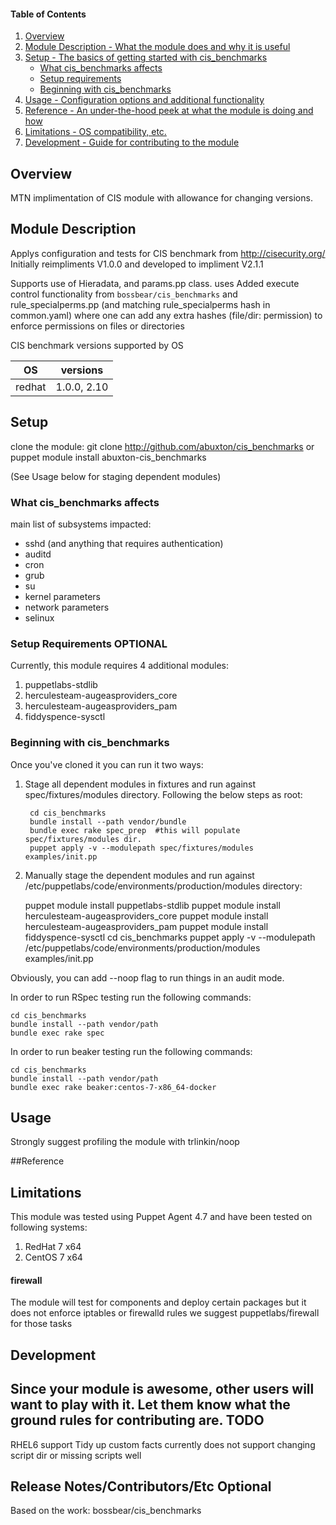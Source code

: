 #### Table of Contents

1. [Overview](#overview)
2. [Module Description - What the module does and why it is useful](#module-description)
3. [Setup - The basics of getting started with cis_benchmarks](#setup)
    * [What cis_benchmarks affects](#what-cis_benchmarks-affects)
    * [Setup requirements](#setup-requirements)
    * [Beginning with cis_benchmarks](#beginning-with-cis_benchmarks)
4. [Usage - Configuration options and additional functionality](#usage)
5. [Reference - An under-the-hood peek at what the module is doing and how](#reference)
5. [Limitations - OS compatibility, etc.](#limitations)
6. [Development - Guide for contributing to the module](#development)

## Overview

MTN implimentation of CIS module with allowance for changing versions.

## Module Description

Applys configuration and tests for CIS benchmark from http://cisecurity.org/
Initially reimpliments V1.0.0 and developed to impliment V2.1.1

Supports use of Hieradata, and params.pp class.
uses Added execute control functionality from `bossbear/cis_benchmarks` and  rule_specialperms.pp (and matching rule_specialperms hash in common.yaml) where one can add any extra hashes (file/dir: permission) to enforce permissions on files or directories

CIS benchmark versions supported by OS

| OS | versions |
|----|----------|
| redhat | 1.0.0, 2.10 |


## Setup
clone the module:
    git clone http://github.com/abuxton/cis_benchmarks
    or
    puppet module install abuxton-cis_benchmarks

(See Usage below for staging dependent modules)

### What cis_benchmarks affects

main list of subsystems impacted:
* sshd (and anything that requires authentication)
* auditd
* cron
* grub
* su
* kernel parameters
* network parameters
* selinux


### Setup Requirements **OPTIONAL**

Currently, this module requires 4 additional modules:

1. puppetlabs-stdlib
2. herculesteam-augeasproviders_core
2. herculesteam-augeasproviders_pam
3. fiddyspence-sysctl

### Beginning with cis_benchmarks

Once you've cloned it you can run it two ways:

1. Stage all dependent modules in fixtures and run against spec/fixtures/modules directory.  Following the below steps as root:

        cd cis_benchmarks
        bundle install --path vendor/bundle
        bundle exec rake spec_prep  #this will populate spec/fixtures/modules dir.
        puppet apply -v --modulepath spec/fixtures/modules examples/init.pp
2. Manually stage the dependent modules and run against /etc/puppetlabs/code/environments/production/modules directory:

      puppet module install puppetlabs-stdlib
      puppet module install herculesteam-augeasproviders_core
      puppet module install herculesteam-augeasproviders_pam
      puppet module install fiddyspence-sysctl
      cd cis_benchmarks
      puppet apply -v --modulepath /etc/puppetlabs/code/environments/production/modules examples/init.pp

Obviously, you can add --noop flag to run things in an audit mode.

In order to run RSpec testing run the following commands:

    cd cis_benchmarks
    bundle install --path vendor/path
    bundle exec rake spec

In order to run beaker testing run the following commands:

    cd cis_benchmarks
    bundle install --path vendor/path
    bundle exec rake beaker:centos-7-x86_64-docker

## Usage

Strongly suggest profiling the module with trlinkin/noop  

##Reference



## Limitations

This module was tested using Puppet Agent 4.7 and have been tested on following systems:
1. RedHat 7 x64
2. CentOS 7 x64

#### firewall
The module will test for components and deploy certain packages but it does not enforce iptables or firewalld rules we suggest puppetlabs/firewall for those tasks



## Development

Since your module is awesome, other users will want to play with it. Let them know what the ground rules for contributing are.
TODO
----

RHEL6 support
Tidy up custom facts currently does not support changing script dir or missing scripts well

## Release Notes/Contributors/Etc **Optional**

Based on the work:
bossbear/cis_benchmarks
